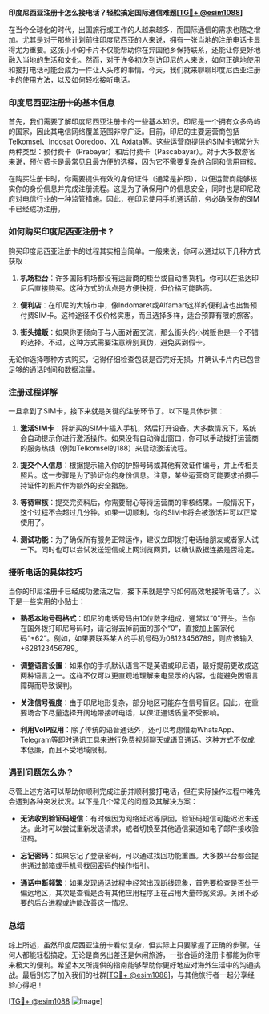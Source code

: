 **印度尼西亚注册卡怎么接电话？轻松搞定国际通信难题[[TG💪+ @esim1088](https://t.me/s/esim1088)]**

在当今全球化的时代，出国旅行或工作的人越来越多，而国际通信的需求也随之增加。尤其是对于那些计划前往印度尼西亚的人来说，拥有一张当地的注册电话卡显得尤为重要。这张小小的卡片不仅能帮助你在异国他乡保持联系，还能让你更好地融入当地的生活和文化。然而，对于许多初次到访印尼的人来说，如何正确地使用和接打电话可能会成为一件让人头疼的事情。今天，我们就来聊聊印度尼西亚注册卡的使用方法，以及如何轻松接听电话。

### 印度尼西亚注册卡的基本信息

首先，我们需要了解印度尼西亚注册卡的一些基本知识。印尼是一个拥有众多岛屿的国家，因此其电信网络覆盖范围非常广泛。目前，印尼的主要运营商包括Telkomsel、Indosat Ooredoo、XL Axiata等。这些运营商提供的SIM卡通常分为两种类型：预付费卡（Prabayar）和后付费卡（Pascabayar）。对于大多数游客来说，预付费卡是最常见且最方便的选择，因为它不需要复杂的合同和信用审核。

在购买注册卡时，你需要提供有效的身份证件（通常是护照），以便运营商能够核实你的身份信息并完成注册流程。这是为了确保用户的信息安全，同时也是印尼政府对电信行业的一种监管措施。因此，在印尼使用手机通话前，务必确保你的SIM卡已经成功注册。

### 如何购买印度尼西亚注册卡？

购买印度尼西亚注册卡的过程其实相当简单。一般来说，你可以通过以下几种方式获取：

1. **机场柜台**：许多国际机场都设有运营商的柜台或自动售货机，你可以在抵达印尼后直接购买。这种方式的优点是方便快捷，但价格可能略高。

2. **便利店**：在印尼的大城市中，像Indomaret或Alfamart这样的便利店也出售预付费SIM卡。这种途径不仅价格实惠，而且选择多样，适合预算有限的旅客。

3. **街头摊贩**：如果你更倾向于与人面对面交流，那么街头的小摊贩也是一个不错的选择。不过，这种方式需要注意辨别真伪，避免买到假卡。

无论你选择哪种方式购买，记得仔细检查包装是否完好无损，并确认卡片内已包含足够的通话时间和数据流量。

### 注册过程详解

一旦拿到了SIM卡，接下来就是关键的注册环节了。以下是具体步骤：

1. **激活SIM卡**：将新买的SIM卡插入手机，然后打开设备。大多数情况下，系统会自动提示你进行激活操作。如果没有自动弹出窗口，你可以手动拨打运营商的服务热线（例如Telkomsel的188）来启动激活流程。

2. **提交个人信息**：根据提示输入你的护照号码或其他有效证件编号，并上传相关照片。这一步骤是为了验证你的身份信息。注意，某些运营商可能要求拍摄手持证件的照片作为额外的安全措施。

3. **等待审核**：提交完资料后，你需要耐心等待运营商的审核结果。一般情况下，这个过程不会超过几分钟。如果一切顺利，你的SIM卡将会被激活并可以正常使用了。

4. **测试功能**：为了确保所有服务正常运作，建议立即拨打电话给朋友或者家人试一下。同时也可以尝试发送短信或上网浏览网页，以确认数据连接是否稳定。

### 接听电话的具体技巧

当你的印尼注册卡已经成功激活之后，接下来就是学习如何高效地接听电话了。以下是一些实用的小贴士：

- **熟悉本地号码格式**：印尼的电话号码由10位数字组成，通常以“0”开头。当你在国外拨打印尼号码时，请记得去掉前面的那个“0”，直接加上国家代码“+62”。例如，如果要联系某人的手机号码为08123456789，则应该输入+628123456789。

- **调整语言设置**：如果你的手机默认语言不是英语或印尼语，最好提前更改成这两种语言之一。这样不仅可以更直观地理解来电显示的内容，也能避免因语言障碍而导致误判。

- **关注信号强度**：由于印尼地形复杂，部分地区可能存在信号盲区。因此，在重要场合下尽量选择开阔地带接听电话，以保证通话质量不受影响。

- **利用VoIP应用**：除了传统的语音通话外，还可以考虑借助WhatsApp、Telegram等即时通讯工具来进行免费视频聊天或语音通话。这种方式不仅成本低廉，而且不受地域限制。

### 遇到问题怎么办？

尽管上述方法可以帮助你顺利完成注册并顺利接打电话，但在实际操作过程中难免会遇到各种突发状况。以下是几个常见的问题及其解决方案：

- **无法收到验证码短信**：有时候因为网络延迟等原因，验证码短信可能迟迟未送达。此时可以尝试重新发送请求，或者切换至其他通信渠道如电子邮件接收验证码。

- **忘记密码**：如果忘记了登录密码，可以通过找回功能重置。大多数平台都会提供通过邮箱或手机号找回密码的操作指引。

- **通话中断频繁**：如果发现通话过程中经常出现断线现象，首先要检查是否处于偏远地区，其次是查看是否有其他应用程序正在占用大量带宽资源。关闭不必要的后台进程或许能改善这一情况。

### 总结

综上所述，虽然印度尼西亚注册卡看似复杂，但实际上只要掌握了正确的步骤，任何人都能轻松搞定。无论是商务出差还是休闲旅游，一张合适的注册卡都能为你带来极大的便利。希望本文所提供的指南能够帮助你更好地应对海外生活中的沟通挑战。最后别忘了加入我们的社群[[TG💪+ @esim1088](https://t.me/s/esim1088)]，与其他旅行者一起分享经验心得吧！

[[TG💪+ @esim1088](https://t.me/s/esim1088) ![Image](https://i.postimg.cc/4NQfJmqS/Snipaste-2025-05-13-00-14-12.png)]